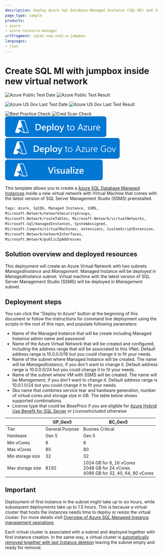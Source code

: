 ```yaml
---
description: Deploy Azure Sql Database Managed Instance (SQL MI) and JumpBox with SSMS inside new Virtual Network.
page_type: sample
products:
- azure
- azure-resource-manager
urlFragment: sqlmi-new-vnet-w-jumpbox
languages:
- json
---
```

# Create SQL MI with jumpbox inside new virtual network

![Azure Public Test Date](https://azurequickstartsservice.blob.core.windows.net/badges/quickstarts/microsoft.sql/sqlmi-new-vnet-w-jumpbox/PublicLastTestDate.svg)
![Azure Public Test Result](https://azurequickstartsservice.blob.core.windows.net/badges/quickstarts/microsoft.sql/sqlmi-new-vnet-w-jumpbox/PublicDeployment.svg)

![Azure US Gov Last Test Date](https://azurequickstartsservice.blob.core.windows.net/badges/quickstarts/microsoft.sql/sqlmi-new-vnet-w-jumpbox/FairfaxLastTestDate.svg)
![Azure US Gov Last Test Result](https://azurequickstartsservice.blob.core.windows.net/badges/quickstarts/microsoft.sql/sqlmi-new-vnet-w-jumpbox/FairfaxDeployment.svg)

![Best Practice Check](https://azurequickstartsservice.blob.core.windows.net/badges/quickstarts/microsoft.sql/sqlmi-new-vnet-w-jumpbox/BestPracticeResult.svg)
![Cred Scan Check](https://azurequickstartsservice.blob.core.windows.net/badges/quickstarts/microsoft.sql/sqlmi-new-vnet-w-jumpbox/CredScanResult.svg)
[![Deploy To Azure](https://raw.githubusercontent.com/Azure/azure-quickstart-templates/master/1-CONTRIBUTION-GUIDE/images/deploytoazure.svg?sanitize=true)](https://portal.azure.us/#create/Microsoft.Template/uri/https%3A%2F%2Fraw.githubusercontent.com%2FAzure%2Fazure-quickstart-templates%2Fmaster%2Fquickstarts%2Fmicrosoft.sql%2Fsqlmi-new-vnet-w-jumpbox%2Fazuredeploy.json)
[![Deploy To Azure Government](https://raw.githubusercontent.com/Azure/azure-quickstart-templates/master/1-CONTRIBUTION-GUIDE/images/deploytoazuregov.svg?sanitize=true)](https://portal.azure.com/#create/Microsoft.Template/uri/https%3A%2F%2Fraw.githubusercontent.com%2FAzure%2Fazure-quickstart-templates%2Fmaster%2Fquickstarts%2Fmicrosoft.sql%2Fsqlmi-new-vnet-w-jumpbox%2Fazuredeploy.json)
[![Visualize](https://raw.githubusercontent.com/Azure/azure-quickstart-templates/master/1-CONTRIBUTION-GUIDE/images/visualizebutton.svg?sanitize=true)](http://armviz.io/#/?load=https%3A%2F%2Fraw.githubusercontent.com%2FAzure%2Fazure-quickstart-templates%2Fmaster%2Fquickstarts%2Fmicrosoft.sql%2Fsqlmi-new-vnet-w-jumpbox%2Fazuredeploy.json)

This template allows you to create a [Azure SQL Database Managed Instances](https://docs.microsoft.com/azure/sql-database/sql-database-managed-instance) inside a new virtual network with Virtual Machine that comes with the latest version of SQL Server Management Studio (SSMS) preinstalled.

`Tags: Azure, SqlDb, Managed Instance, SSMS, Microsoft.Network/networkSecurityGroups, Microsoft.Network/routeTables, Microsoft.Network/virtualNetworks, Microsoft.Sql/managedInstances, SystemAssigned, Microsoft.Compute/virtualMachines, extensions, CustomScriptExtension, Microsoft.Network/networkInterfaces, Microsoft.Network/publicIpAddresses`

## Solution overview and deployed resources

This deployment will create an Azure Virtual Network with two subnets _ManagedInstance_ and _Management_. Managed Instance will be deployed in _ManagedInstance_ subnet. Virtual machine with the latest version of SQL Server Management Studio (SSMS) will be deployed in _Management_ subnet.

## Deployment steps

You can click the "Deploy to Azure" button at the beginning of this document or follow the instructions for command line deployment using the scripts in the root of this repo, and populate following parameters:
 - Name of the Managed Instance that will be create including Managed Instance admin name and password
 - Name of the Azure Virtual Network that will be created and configured, including the address range that will be associated to this VNet. Default address range is 10.0.0.0/16 but you could change it to fit your needs.
 - Name of the subnet where Managed Instance will be created. The name will be _ManagedInstance_, if you don't want to change it. Default address range is 10.0.0.0/24 but you could change it to fit your needs.
 - Name of the subnet where VM with SSMS will be created. The name will be _Management_, if you don't want to change it. Default address range is 10.0.1.0/24 but you could change it to fit your needs.
 - Sku name that combines service tear and hardware generation, number of virtual cores and storage size in GB. The table below shows supported combinations.
 - License type that could be _BasePrice_ if you are eligible for [Azure Hybrid Use Benefit for SQL Server](https://azure.microsoft.com/pricing/hybrid-benefit/) or _LicenseIncluded_ otherwise

||GP_Gen5|BC_Gen5|
|----|------|------|
|Tier|General Purpose|Busines Critical|
|Hardware|Gen 5|Gen 5|
|Min vCores|8|8|
|Max vCores|80|80|
|Min storage size|32|32|
|Max storage size|8192|1024 GB for 8, 16 vCores<br/>2048 GB for 24 vCores<br/>4096 GB for 32, 40, 64, 80 vCores|

## Important

Deployment of first instance in the subnet might take up to six hours, while subsequent deployments take up to 1.5 hours. This is because a virtual cluster that hosts the instances needs time to deploy or resize the virtual cluster. For more details visit [Overview of Azure SQL Managed Instance management operations](https://docs.microsoft.com/azure/azure-sql/managed-instance/management-operations-overview)

Each virtual cluster is associated with a subnet and deployed together with first instance creation. In the same way, a virtual cluster is [automatically removed together with last instance deletion](https://docs.microsoft.com/azure/azure-sql/managed-instance/virtual-cluster-delete) leaving the subnet empty and ready for removal.
